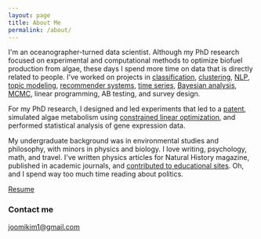 ```yaml
---
layout: page
title: About Me
permalink: /about/
---
```


I'm an oceanographer-turned data scientist. Although my PhD research focused on experimental and computational methods to optimize biofuel production from algae, these days I spend more time on data that is directly related to people. I've worked on projects in [classification](https://joomik.github.io/waterpumps/), [clustering](https://joomik.github.io/cluster/), [NLP](https://github.com/JoomiK/Trump_Clinton_Tweets/blob/master/Trump_Clinton_tweets.ipynb), [topic modeling](http://partypoll.co/topics), [recommender systems](https://github.com/JoomiK/WineDrinkers/blob/master/winedrinkers/WineDrinkers2.ipynb), [time series](https://joomik.github.io/robberies/), [Bayesian analysis](https://joomik.github.io/abtesting/), [MCMC](https://joomik.github.io/abtesting/), linear programming, AB testing, and survey design.

For my PhD research, I designed and led experiments that led to a [patent](http://patents.justia.com/patent/20140303386), simulated algae metabolism using [constrained linear optimization](http://onlinelibrary.wiley.com/doi/10.1111/tpj.13081/abstract), and performed statistical analysis of gene expression data. 

My undergraduate background was in environmental studies and philosophy, with minors in physics and biology. I love writing, psychology, math, and travel.  I've written physics articles for Natural History magazine, published in academic journals, and [contributed to educational sites](https://ivyed.net/engaging-girls-in-stem/). Oh, and I spend way too much time reading about politics. 


[Resume](https://www.docdroid.net/2oGrbNi/joomi-kim-resume.pdf.html)


### Contact me
[joomikim1@gmail.com](mailto:joomikim1@gmail.com)
